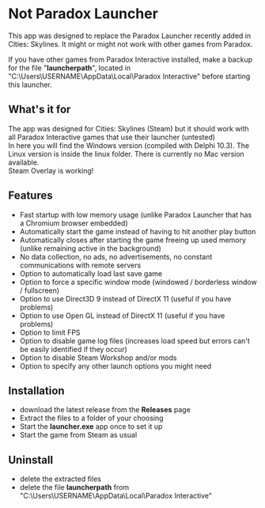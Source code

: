 # Not Paradox Launcher

This app was designed to replace the Paradox Launcher recently added in Cities: Skylines.
It might or might not work with other games from Paradox.

If you have other games from Paradox Interactive installed, make a backup for the file "**launcherpath**", located in "C:\Users\USERNAME\AppData\Local\Paradox Interactive\" before starting this launcher.

## What's it for

The app was designed for Cities: Skylines (Steam) but it should work with all Paradox Interactive games that use their launcher (untested)  
In here you will find the Windows version (compiled with Delphi 10.3). The Linux version is inside the linux folder. There is currently no Mac version available.  
Steam Overlay is working!

## Features

- Fast startup with low memory usage (unlike Paradox Launcher that has a Chromium browser embedded)
- Automatically start the game instead of having to hit another play button
- Automatically closes after starting the game freeing up used memory (unlike remaining active in the background)
- No data collection, no ads, no advertisements, no constant communications with remote servers
- Option to automatically load last save game
- Option to force a specific window mode (windowed / borderless window / fullscreen)
- Option to use Direct3D 9 instead of DirectX 11 (useful if you have problems)
- Option to use Open GL instead of DirectX 11 (useful if you have problems)
- Option to limit FPS
- Option to disable game log files (increases load speed but errors can't be easily identified if they occur)
- Option to disable Steam Workshop and/or mods
- Option to specify any other launch options you might need

## Installation

- download the latest release from the **Releases** page
- Extract the files to a folder of your choosing
- Start the **launcher.exe** app once to set it up
- Start the game from Steam as usual

## Uninstall

- delete the extracted files
- delete the file **launcherpath** from "C:\Users\USERNAME\AppData\Local\Paradox Interactive\"
